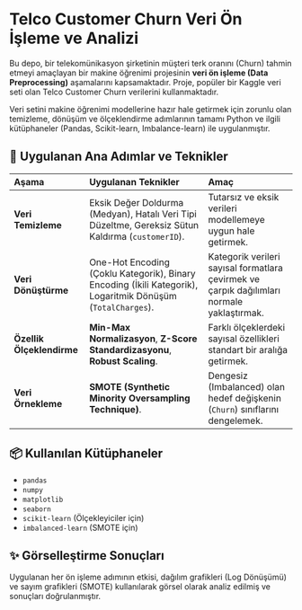 # Telco Customer Churn Veri Ön İşleme ve Analizi

Bu depo, bir telekomünikasyon şirketinin müşteri terk oranını (Churn) tahmin etmeyi amaçlayan bir makine öğrenimi projesinin **veri ön işleme (Data Preprocessing)** aşamalarını kapsamaktadır. Proje, popüler bir Kaggle veri seti olan Telco Customer Churn verilerini kullanmaktadır.

Veri setini makine öğrenimi modellerine hazır hale getirmek için zorunlu olan temizleme, dönüşüm ve ölçeklendirme adımlarının tamamı Python ve ilgili kütüphaneler (Pandas, Scikit-learn, Imbalance-learn) ile uygulanmıştır.

## 🚀 Uygulanan Ana Adımlar ve Teknikler

| Aşama | Uygulanan Teknikler | Amaç |
| :--- | :--- | :--- |
| **Veri Temizleme** | Eksik Değer Doldurma (Medyan), Hatalı Veri Tipi Düzeltme, Gereksiz Sütun Kaldırma (`customerID`). | Tutarsız ve eksik verileri modellemeye uygun hale getirmek. |
| **Veri Dönüştürme** | One-Hot Encoding (Çoklu Kategorik), Binary Encoding (İkili Kategorik), Logaritmik Dönüşüm (`TotalCharges`). | Kategorik verileri sayısal formatlara çevirmek ve çarpık dağılımları normale yaklaştırmak. |
| **Özellik Ölçeklendirme** | **Min-Max Normalizasyon**, **Z-Score Standardizasyonu**, **Robust Scaling**. | Farklı ölçeklerdeki sayısal özellikleri standart bir aralığa getirmek. |
| **Veri Örnekleme** | **SMOTE (Synthetic Minority Oversampling Technique)**. | Dengesiz (Imbalanced) olan hedef değişkenin (`Churn`) sınıflarını dengelemek. |

## 📦 Kullanılan Kütüphaneler

* `pandas`
* `numpy`
* `matplotlib`
* `seaborn`
* `scikit-learn` (Ölçekleyiciler için)
* `imbalanced-learn` (SMOTE için)

## ✨ Görselleştirme Sonuçları

Uygulanan her ön işleme adımının etkisi, dağılım grafikleri (Log Dönüşümü) ve sayım grafikleri (SMOTE) kullanılarak görsel olarak analiz edilmiş ve sonuçları doğrulanmıştır.
